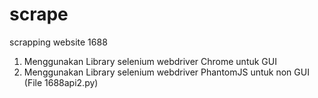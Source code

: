# scrape
scrapping website 1688

1. Menggunakan Library selenium webdriver Chrome untuk GUI
2. Menggunakan Library selenium webdriver PhantomJS untuk non GUI (File 1688api2.py)
